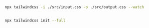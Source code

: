 


```bash

npx tailwindcss -i ./src/input.css -o ./src/output.css --watch

```

```bash

npx tailwindcss init --full

```